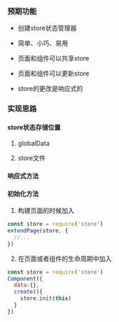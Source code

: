 ###  预期功能

- 创建store状态管理器

- 简单、小巧、易用

- 页面和组件可以共享store

- 页面和组件可以更新store

- store的更改是响应式的


###  实现思路

#### store状态存储位置

1. globalData

2. store文件

#### 响应式方法


#### 初始化方法

1. 构建页面的时候加入

```javascript
const store = require('store')
extendPage(store, {
  //...
})
```

2. 在页面或者组件的生命周期中加入

```JavaScript
const store = require('store')
Component({
  data:{},
  create(){
    store.init(this)
  }
})
```